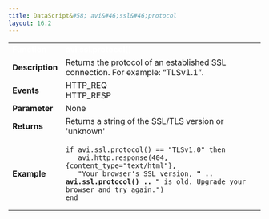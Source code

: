 ```yaml
---
title: DataScript&#58; avi&#46;ssl&#46;protocol
layout: 16.2
---
```

<table class="table table-hover table table-bordered table-hover">  
<tbody>       
<tr>   
<td><span style="color: white; font-size: medium;"><strong>Function</strong></span></td>
<td><span style="color: white;"><b>avi.ssl.protocol()</b></span></td>
</tr>
<tr>   
<td><span style="font-size: medium;"><strong>Description</strong></span></td>
<td>Returns the protocol of an established SSL connection. For example: “TLSv1.1”.</td>
</tr>
<tr>   
<td><span style="font-size: medium;"><strong>Events</strong></span></td>
<td>HTTP_REQ<br> HTTP_RESP</td>
</tr>
<tr>   
<td><span style="font-size: medium;"><strong>Parameter</strong></span></td>
<td>None</td>
</tr>
<tr>   
<td><span style="font-size: medium;"><strong>Returns</strong></span></td>
<td>Returns a string of the SSL/TLS version or 'unknown'</td>
</tr>
<tr>   
<td><span style="font-size: medium;"><strong>Example</strong></span></td>
<td><!-- Crayon Syntax Highlighter v2.7.1 --> <pre><code class="language-lua">if avi.ssl.protocol() == "TLSv1.0" then
   avi.http.response(404, {content_type="text/html"},
   "Your browser's SSL version, <b>" .. avi.ssl.protocol() .. "</b> is old. Upgrade your browser and try again.")
end</code></pre> 
<!-- [Format Time: 0.0023 seconds] --></td>
</tr>
</tbody>
</table> 